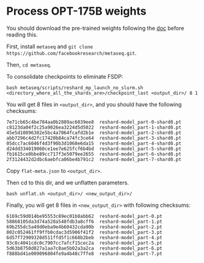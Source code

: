 # Process OPT-175B weights

You should download the pre-trained weights following the [doc](https://github.com/facebookresearch/metaseq/tree/main/projects/OPT) before reading this.

First, install `metaseq` and `git clone https://github.com/facebookresearch/metaseq.git`.

Then, `cd metaseq`.

To consolidate checkpoints to eliminate FSDP:

```shell
bash metaseq/scripts/reshard_mp_launch_no_slurm.sh <directory_where_all_the_shards_are>/checkpoint_last <output_dir>/ 8 1
```

You will get 8 files in `<output_dir>`, and you should have the following checksums:
```
7e71cb65c4be784aa0b2889ac6039ee8  reshard-model_part-0-shard0.pt
c8123da04f2c25a9026ea3224d5d5022  reshard-model_part-1-shard0.pt
45e5d10896382e5bc4a7064fcafd2b1e  reshard-model_part-2-shard0.pt
abb7296c4d2fc17420b84ca74fc3ce64  reshard-model_part-3-shard0.pt
05dcc7ac6046f4d3f90b3d1068e6da15  reshard-model_part-4-shard0.pt
d24dd334019060ce1ee7e625fcf6b4bd  reshard-model_part-5-shard0.pt
fb1615ce0bbe89cc717f3e5079ee2655  reshard-model_part-6-shard0.pt
2f3124432d2dbc6aebfca06be4b791c2  reshard-model_part-7-shard0.pt
```

Copy `flat-meta.json` to `<output_dir>`.

Then cd to this dir, and we unflatten parameters.

```shell
bash unflat.sh <output_dir>/ <new_output_dir>/
```

Finally, you will get 8 files in `<new_output_dir>` with following checksums:
```
6169c59d014be95553c89ec01b8abb62  reshard-model_part-0.pt
58868105da3d74a528a548fdb3a8cff6  reshard-model_part-1.pt
69b255dc5a49d0eba9e4b60432cda90b  reshard-model_part-2.pt
002c052461ff9ffb0cdac3d5906f41f2  reshard-model_part-3.pt
6d57f72909320d511ffd5f1c668b2beb  reshard-model_part-4.pt
93c8c4041cdc0c7907cc7afcf15cec2a  reshard-model_part-5.pt
5d63b8750d827a1aa7c8ae5b02a3a2ca  reshard-model_part-6.pt
f888bd41e009096804fe9a4b48c7ffe8  reshard-model_part-7.pt
```

